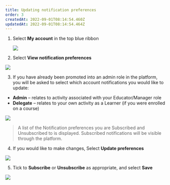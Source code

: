 ```yaml
---
title: Updating notification preferences
order: 3
createdAt: 2022-09-01T08:14:54.460Z
updatedAt: 2022-09-01T08:14:54.464Z
---
```

1. Select **My account** in the top blue ribbon​

   ![](/img/editing-profile_1.png)
2. Select **View notification preferences​**

![](/img/notifications_1.png)

3. If you have already been promoted into an admin role in the platform, you will be asked to select which account notifications you would like to update: 

* **Admin** – relates to activity associated with your Educator/Manager role
* **Delegate** – relates to your own activity as a Learner (if you were enrolled on a course)​

![](/img/notifications_2-not-for-learner-.png)

> A list of the Notification preferences you are Subscribed and Unsubscribed to is displayed. Subscribed notifications will be visible through the platform. ​

4. ​If you would like to make changes, Select **Update preferences​** 

![](/img/notifications_3.png)

5. Tick to **Subscribe** or **Unsubscribe** as appropriate​, and select **Save**

![](/img/notifications_4.png)